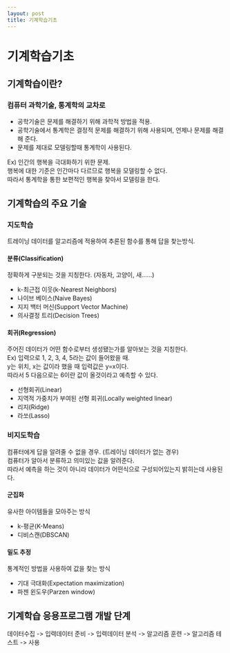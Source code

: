 ```yaml
---
layout: post
title: 기계학습기초
---
```


# 기계학습기초

## 기계학습이란?
### 컴퓨터 과학기술, 통계학의 교차로
- 공학기술은 문제를 해결하기 위해 과학적 방법을 적용.
- 공학기술에서 통계학은 결정적 문제를 해결하기 위해 사용되며, 언제나 문제를 해결해 준다.
- 문제를 제대로 모델링할때 통계학이 사용된다.

Ex) 인간의 행복을 극대화하기 위한 문제.<br>
행복에 대한 기준은 인간마다 다르므로 행복을 모델링할 수 없다.<br>
따라서 통계학을 통한 보편적인 행복을 찾아서 모델링을 한다.


## 기계학습의 주요 기술
### 지도학습
트레이닝 데이터를 알고리즘에 적용하여 추론된 함수를 통해 답을 찾는방식.

#### 분류(Classification)
정확하게 구분되는 것을 지칭한다. (자동차, 고양이, 새......)
- k-최근접 이웃(k-Nearest Neighbors)
- 나이브 베이스(Naive Bayes)
- 지지 백터 머신(Support Vector Machine)
- 의사결정 트리(Decision Trees)

#### 회귀(Regression)
주어진 데이터가 어떤 함수로부터 생성됐는가를 알아보는 것을 지칭한다.<br>
Ex) 입력으로 1, 2, 3, 4, 5라는 값이 들어왔을 때.<br>
y는 위치, x는 값이라 했을 때 입력값은 y=x이다.<br>
따라서 5 다음으로는 6이란 값이 올것이라고 예측할 수 있다.
- 선형회귀(Linear)
- 지역적 가중치가 부여된 선형 회귀(Locally weighted linear)
- 리지(Ridge)
- 라쏘(Lasso)

### 비지도학습
컴퓨터에게 답을 알려줄 수 없을 경우. (트레이닝 데이터가 없는 경우)<br>
컴퓨터가 알아서 분류하고 의미있는 값을 알려준다.<br>
따라서 예측을 하는 것이 아니라 데이터가 어떤식으로 구성되어있는지 밝히는데 사용된다.
#### 군집화
유사한 아이템들을 모아주는 방식
- k-평균(K-Means)
- 디비스캔(DBSCAN)

#### 밀도 추정
통계적인 방법을 사용하여 값을 찾는 방식
- 기대 극대화(Expectation maximization)
- 파젠 윈도우(Parzen window)


## 기계학습 응용프로그램 개발 단계
데이터수집 -> 입력데이터 준비 -> 입력데이터 분석 -> 알고리즘 훈련 -> 알고리즘 테스트 -> 사용
